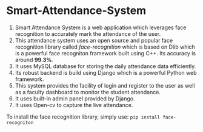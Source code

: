 # Smart-Attendance-System
1. Smart Attendance System is a web application which leverages face recognition to accurately mark the attendance of the user. 
2. This attendance system uses an open source and popular face recognition library called *face-recognition* which is based on Dlib which is a powerful face recogniton framework built using C++. Its accuracy is around **99.3%**.
3. It uses MySQL database for storing the daily attendance data efficiently.
4. Its robust backend is build using Django which is a powerful Python web framework.
5. This system provides the facility of login and register to the user as well as a faculty dashboard to monitor the student attendance.
6. It uses built-in admin panel provided by Django.
7. It uses Open-cv to capture the live attendance.

To install the face recognition library, simply use:
`pip install face-recogniton`

